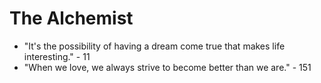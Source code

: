 
# The Alchemist

* "It's the possibility of having a dream come true that makes life interesting." - 11
* "When we love, we always strive to become better than we are." - 151

